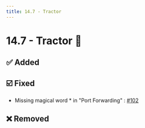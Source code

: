 ```yaml
---
title: 14.7 - Tractor
---
```

# 14.7 - Tractor :tractor:
## :white_check_mark: Added

## :ballot_box_with_check: Fixed
* Missing magical word * in "Port Forwarding" : [#102](https://github.com/isontheline/pro.webssh.net/issues/102)

## :x: Removed
